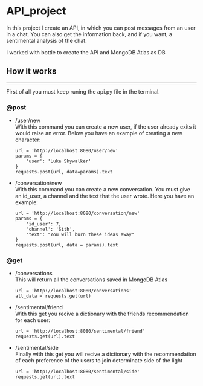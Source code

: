 # API_project
In this project I create an API, in which you can post messages from an user in a chat. You can also get the information back, and if you want, a sentimental analysis of the chat.

I worked with bottle to create the API and MongoDB Atlas as DB

## How it works
---------------

First of all you must keep runing the api.py file in the terminal.

### @post

- /user/new \
With this command you can create a new user, if the user already exits it would raise an error. Below you have an example of creating a new character:
    ```
    url = 'http://localhost:8080/user/new'
    params = {
        'user': 'Luke Skywalker'
    }
    requests.post(url, data=params).text
    ```

- /conversation/new \
With this command you can create a new conversation. You must give an id_user, a channel and the text that the user wrote. Here you have an example:

    ```
    url = 'http://localhost:8080/conversation/new'
    params = {
        'id_user': 7,
        'channel': 'Sith',
        'text': "You will burn these ideas away"
    }
    requests.post(url, data = params).text
    ```

### @get

- /conversations \
This will return all the conversations saved in MongoDB Atlas

    ```
    url = 'http://localhost:8080/conversations'
    all_data = requests.get(url)
    ```

- /sentimental/friend \
With this get you recive a dictionary with the friends recommendation for each user:

    ```
    url = 'http://localhost:8080/sentimental/friend'
    requests.get(url).text
    ```

- /sentimental/side \
Finally with this get you will recive a dictionary with the recommendation of each preference of the users to join determinate side of the light

    ```
    url = 'http://localhost:8080/sentimental/side'
    requests.get(url).text
    ```